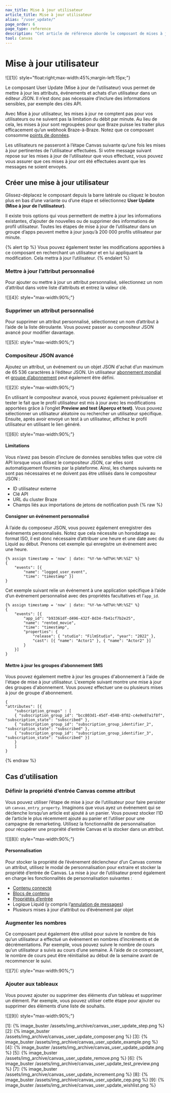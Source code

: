 ```yaml
---
nav_title: Mise à jour utilisateur 
article_title: Mise à jour utilisateur 
alias: "/user_update/"
page_order: 6
page_type: reference
description: "Cet article de référence aborde le composant de mises à jour de l’utilisateur et la façon de l’utiliser dans votre Canvas."
tool: Canvas
---
```


# Mise à jour utilisateur 

![][1]{: style="float:right;max-width:45%;margin-left:15px;"}

Le composant User Update (Mise à jour de l’utilisateur) vous permet de mettre à jour les attributs, événements et achats d’un utilisateur dans un éditeur JSON. Il n’est donc pas nécessaire d’inclure des informations sensibles, par exemple des clés API.

Avec Mise à jour utilisateur, les mises à jour ne comptent pas pour vos utilisateurs ou ne suivent pas la limitation du débit par minute. Au lieu de cela, les mises à jour sont regroupées pour que Braze puisse les traiter plus efficacement qu’un webhook Braze-à-Braze. Notez que ce composant consomme [points de données]({{site.baseurl}}/user_guide/onboarding_with_braze/data_points/).

Les utilisateurs ne passeront à l’étape Canvas suivante qu’une fois les mises à jour pertinentes de l’utilisateur effectuées. Si votre message suivant repose sur les mises à jour de l’utilisateur que vous effectuez, vous pouvez vous assurer que ces mises à jour ont été effectuées avant que les messages ne soient envoyés.

## Créer une mise à jour utilisateur

Glissez-déplacez le composant depuis la barre latérale ou cliquez le bouton plus <i class="fas fa-plus-circle"></i> en bas d’une variante ou d’une étape et sélectionnez **User Update (Mise à jour de l’utilisateur)**. 

Il existe trois options qui vous permettent de mettre à jour les informations existantes, d’ajouter de nouvelles ou de supprimer des informations de profil utilisateur. Toutes les étapes de mise à jour de l’utilisateur dans un groupe d’apps peuvent mettre à jour jusqu’à 200 000 profils utilisateur par minute.

{% alert tip %}
Vous pouvez également tester les modifications apportées à ce composant en recherchant un utilisateur et en lui appliquant la modification. Cela mettra à jour l’utilisateur.
{% endalert %}

### Mettre à jour l’attribut personnalisé

Pour ajouter ou mettre à jour un attribut personnalisé, sélectionnez un nom d’attribut dans votre liste d’attributs et entrez la valeur clé.

![][4]{: style="max-width:90%;"}

### Supprimer un attribut personnalisé

Pour supprimer un attribut personnalisé, sélectionnez un nom d’attribut à l’aide de la liste déroulante. Vous pouvez passer au compositeur JSON avancé pour modifier davantage. 

![][5]{: style="max-width:90%;"}

### Compositeur JSON avancé

Ajoutez un attribut, un événement ou un objet JSON d'achat d’un maximum de 65 536 caractères à l’éditeur JSON. Un utilisateur [abonnement mondial]({{site.baseurl}}/user_guide/message_building_by_channel/email/managing_user_subscriptions/#subscription-states) et [groupe d’abonnement]({{site.baseurl}}/user_guide/message_building_by_channel/email/managing_user_subscriptions/#subscription-groups) peut également être défini.

![][2]{: style="max-width:90%;"}

En utilisant le compositeur avancé, vous pouvez également prévisualiser et tester le fait que le profil utilisateur est mis à jour avec les modifications apportées grâce à l’onglet **Preview and test (Aperçu et test)**. Vous pouvez sélectionner un utilisateur aléatoire ou rechercher un utilisateur spécifique. Ensuite, après avoir envoyé un test à un utilisateur, affichez le profil utilisateur en utilisant le lien généré.

![][6]{: style="max-width:90%;"}

#### Limitations

Vous n’avez pas besoin d’inclure de données sensibles telles que votre clé API lorsque vous utilisez le compositeur JSON, car elles sont automatiquement fournies par la plateforme. Ainsi, les champs suivants ne sont pas nécessaires et ne doivent pas être utilisés dans le compositeur JSON :
* ID utilisateur externe
* Clé API
* URL du cluster Braze
* Champs liés aux importations de jetons de notification push
{% raw %}
#### Consigner un événement personnalisé

À l’aide du composeur JSON, vous pouvez également enregistrer des événements personnalisés. Notez que cela nécessite un horodatage au format ISO, il est donc nécessaire d’attribuer une heure et une date avec du Liquid au début. Prenons cet exemple qui enregistre un événement avec une heure.

```
{% assign timestamp = 'now' | date: "%Y-%m-%dT%H:%M:%SZ" %}
{
	"events": [{
		"name": "logged_user_event",
		"time": "timestamp" }]
}
```

Cet exemple suivant relie un événement à une application spécifique à l’aide d’un événement personnalisé avec des propriétés facultatives et l’`app_id`.

```
{% assign timestamp = 'now' | date: "%Y-%m-%dT%H:%M:%SZ" %}
{
	"events": [{
		"app_id": "b93361df-d496-432f-8d34-fb41cf7b2e25",
		"name": "rented_movie",
		"time": "timestamp",
		"properties": {
			"release": { "studio": "FilmStudio", "year": "2022" },
			"cast": [{ "name": "Actor1" }, { "name": "Actor2" }]
		}
	}]
}
```

#### Mettre à jour les groupes d’abonnement SMS 

Vous pouvez également mettre à jour les groupes d'abonnement à l'aide de l'étape de mise à jour utilisateur. L'exemple suivant montre une mise à jour des groupes d'abonnement. Vous pouvez effectuer une ou plusieurs mises à jour de groupe d'abonnement.

```
{
"attributes": [{
	"subscription_groups" : [
	{ "subscription_group_id": "bcc803d1-45df-4548-8f02-c4e9e87a1f8f", "subscription_state": "subscribed" },
	{ "subscription_group_id": "subscription_group_identifier_2", "subscription_state": "subscribed" },
	{ "subscription_group_id": "subscription_group_identifier_3", "subscription_state": "subscribed" }]
	}
	]
}
```
{% endraw %}
## Cas d’utilisation

### Définir la propriété d’entrée Canvas comme attribut

Vous pouvez utiliser l’étape de mise à jour de l’utilisateur pour faire persister un `canvas_entry_property`.  Imaginons que vous ayez un événement qui se déclenche lorsqu’un article est ajouté à un panier. Vous pouvez stocker l’ID de l’article le plus récemment ajouté au panier et l’utiliser pour une campagne de remarketing. Utilisez la fonctionnalité de personnalisation pour récupérer une propriété d’entrée Canvas et la stocker dans un attribut.

![][8]{: style="max-width:90%;"}

#### Personnalisation

Pour stocker la propriété de l’événement déclencheur d’un Canvas comme un attribut, utilisez le modal de personnalisation pour extraire et stocker la propriété d’entrée de Canvas. La mise à jour de l’utilisateur prend également en charge les fonctionnalités de personnalisation suivantes : 
* [Contenu connecté]({{site.baseurl}}/user_guide/personalization_and_dynamic_content/connected_content/) 
* [Blocs de contenu]({{site.baseurl}}/user_guide/engagement_tools/templates_and_media/content_blocks/)
* [Propriétés d’entrée]({{site.baseurl}}/user_guide/engagement_tools/canvas/create_a_canvas/canvas_persistent_entry_properties/)
* Logique Liquid (y compris l’[annulation de messages]({{site.baseurl}}/user_guide/personalization_and_dynamic_content/liquid/aborting_messages/))
* Plusieurs mises à jour d’attribut ou d’événement par objet

### Augmenter les nombres

Ce composant peut également être utilisé pour suivre le nombre de fois qu’un utilisateur a effectué un événement en nombres d’incréments et de décrémentations. Par exemple, vous pouvez suivre le nombre de cours qu’un utilisateur a suivis au cours d’une semaine. À l’aide de ce composant, le nombre de cours peut être réinitialisé au début de la semaine avant de recommencer le suivi. 

![][7]{: style="max-width:90%;"}

### Ajouter aux tableaux

Vous pouvez ajouter ou supprimer des éléments d’un tableau et supprimer un élément. Par exemple, vous pouvez utiliser cette étape pour ajouter ou supprimer des éléments d’une liste de souhaits.

![][9]{: style="max-width:90%;"}

[1]: {% image_buster /assets/img_archive/canvas_user_update_step.png %} 
[2]: {% image_buster /assets/img_archive/canvas_user_update_composer.png %} 
[3]: {% image_buster /assets/img_archive/canvas_user_update_example.png %} 
[4]: {% image_buster /assets/img_archive/canvas_user_update_update.png %} 
[5]: {% image_buster /assets/img_archive/canvas_user_update_remove.png %} 
[6]: {% image_buster /assets/img_archive/canvas_user_update_test_preview.png %} 
[7]: {% image_buster /assets/img_archive/canvas_user_update_increment.png %} 
[8]: {% image_buster /assets/img_archive/canvas_user_update_cep.png %} 
[9]: {% image_buster /assets/img_archive/canvas_user_update_wishlist.png %} 